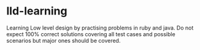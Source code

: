 # lld-learning 
Learning Low level design by practising problems in ruby and java. Do not expect 100% correct solutions covering all test cases and possible scenarios but major ones should be covered.

